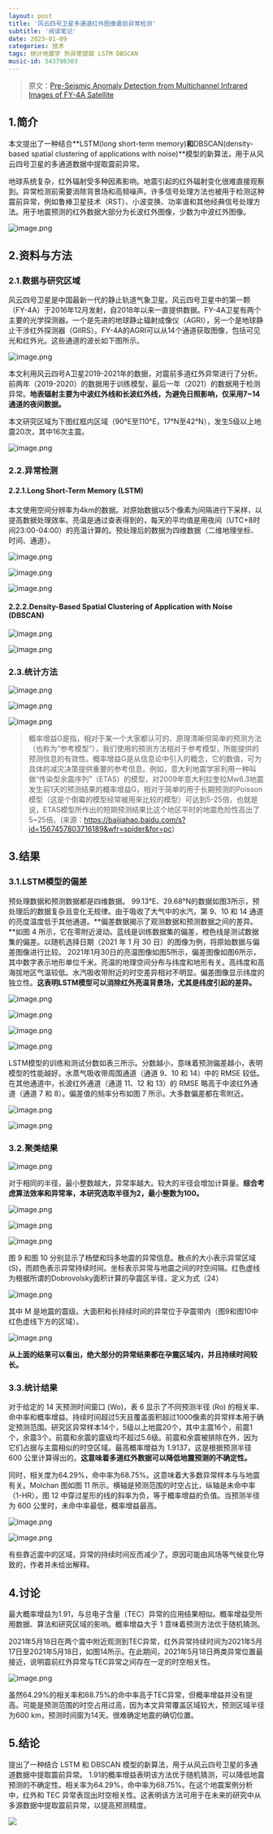 ```yaml
---
layout: post
title: '风云四号卫星多通道红外图像震前异常检测'
subtitle: '阅读笔记'
date: 2023-01-09
categories: 技术
tags: 统计地震学 热异常提取 LSTM DBSCAN
music-id: 543798303
---
```



> 原文：[Pre-Seismic Anomaly Detection from Multichannel Infrared Images of FY-4A Satellite](https://baozi.run/absorb/article/Pre-Seismic_Anomaly_Detection_from_Multichannel_Infrared_Images_of_FY-4A_Satellite.pdf)


## 1.简介

本文提出了一种结合**LSTM(long short-term memory)**和**DBSCAN(density-based spatial clustering of applications with noise)**模型的新算法，用于从风云四号卫星的多通道数据中提取震前异常。

地球系统复杂，红外辐射受多种因素影响。地震引起的红外辐射变化很难直接观察到。异常检测前需要消除背景场和高频噪声。许多信号处理方法也被用于检测这种震前异常，例如鲁棒卫星技术（RST）、小波变换、功率谱和其他经典信号处理方法。用于地震预测的红外数据大部分为长波红外图像，少数为中波红外图像。

![image.png](https://ldbbs.ldmnq.com/bbs/topic/attachment/2023-1/e81062c5-d916-4d23-b111-cb5a12e96490.png)

## 2.资料与方法

### 2.1.数据与研究区域

风云四号卫星是中国最新一代的静止轨道气象卫星。风云四号卫星中的第一颗（FY-4A）于2016年12月发射，自2018年以来一直提供数据。FY-4A卫星有两个主要的光学探测器。一个是先进的地球静止辐射成像仪（AGRI），另一个是地球静止干涉红外探测器（GIIRS）。FY-4A的AGRI可以从14个通道获取图像，包括可见光和红外光。这些通道的波长如下图所示。

![image.png](https://ldbbs.ldmnq.com/bbs/topic/attachment/2023-1/78fec09a-919b-4ca3-8201-f659b51d6d3b.png)

本文利用风云四号A卫星2019-2021年的数据，对震前多道红外异常进行了分析。前两年（2019-2020）的数据用于训练模型，最后一年（2021）的数据用于检测异常。**地表辐射主要为中波红外线和长波红外线，为避免日照影响，仅采用7~14通道的夜间数据。**

本文研究区域为下图红框内区域（90°E至110°E，17°N至42°N），发生5级以上地震20次，其中16次主震。

![image.png](https://ldbbs.ldmnq.com/bbs/topic/attachment/2023-1/fa76d8ff-6589-42ff-b365-352adb813bab.png)

### 2.2.异常检测

#### 2.2.1.Long Short-Term Memory (LSTM)

本文使用空间分辨率为4km的数据。对原始数据以5个像素为间隔进行下采样，以提高数据处理效率。亮温是通过查表得到的，每天的平均值是用夜间（UTC+8时间23:00-04:00）的亮温计算的。预处理后的数据为四维数据（二维地理坐标、时间、通道）。

![image.png](https://ldbbs.ldmnq.com/bbs/topic/attachment/2023-1/a2832ef8-b000-435e-8442-d8a303bfc3f9.png)

![image.png](https://ldbbs.ldmnq.com/bbs/topic/attachment/2023-1/29956ac7-bc76-416b-9994-7a2f8d470be7.png)

![image.png](https://ldbbs.ldmnq.com/bbs/topic/attachment/2023-1/812d53a3-0c19-4004-b662-810053ee8302.png)


#### 2.2.2.Density-Based Spatial Clustering of Application with Noise (DBSCAN)

![image.png](https://ldbbs.ldmnq.com/bbs/topic/attachment/2023-1/741d2a8e-ce86-441f-82ad-5af2a5575ff7.png)

![image.png](https://ldbbs.ldmnq.com/bbs/topic/attachment/2023-1/f0f5ea91-6fca-4587-897b-31c59276d3b2.png)

### 2.3.统计方法

![image.png](https://ldbbs.ldmnq.com/bbs/topic/attachment/2023-1/dfc3915f-119b-441f-9ce6-bd002ec94bba.png)

![image.png](https://ldbbs.ldmnq.com/bbs/topic/attachment/2023-1/19924248-dd7b-4dd4-ab82-2d3dbe8609cc.png)

![image.png](https://ldbbs.ldmnq.com/bbs/topic/attachment/2023-1/a7190dde-3129-464d-a4b5-aae53ad479ae.png)

> 概率增益G是指，相对于某一个大家都认可的、原理清晰但简单的预测方法（也称为“参考模型”），我们使用的预测方法相对于参考模型，所能提供的预测信息的有效性。概率增益G是从信息论中引入的概念，它的数值，可为具体的减灾决策提供重要的参考信息。例如，意大利地震学家利用一种叫做“传染型余震序列”（ETAS）的模型，对2009年意大利拉奎拉Mw6.3地震发生前1天的预测结果的概率增益G，相对于简单的用于长期预测的Poisson模型（这是个倒霉的模型经常被用来比较的模型）可达到5-25倍，也就是说，ETAS模型所作出的短期预测结果比这个地区平时的地震危险性高出了5~25倍。(来源：https://baijiahao.baidu.com/s?id=1567457803716189&wfr=spider&for=pc)

## 3.结果

### 3.1.LSTM模型的偏差

预处理数据和预测数据都是四维数据。 99.13°E、29.68°N的数据如图3所示，预处理后的数据复杂且变化无规律。由于吸收了大气中的水汽，第 9、10 和 14 通道的亮度温度低于其他通道。**偏差数据揭示了观测数据和预测数据之间的差异。**如图 4 所示，它在零附近波动。蓝线是训练数据集的偏差，橙色线是测试数据集的偏差。以随机选择日期（2021 年 1 月 30 日）的图像为例，将原始数据与偏差图像进行比较。 2021年1月30日的亮温图像如图5所示，偏差图像如图6所示，其中数字表示地形单位千米。亮温的地理空间分布与纬度和地形有关。高纬度和高海拔地区气温较低。水汽吸收带附近的时空差异相对不明显。偏差图像显示纬度的独立性。**这表明LSTM模型可以消除红外亮温背景场，尤其是纬度引起的差异。**

![image.png](https://ldbbs.ldmnq.com/bbs/topic/attachment/2023-1/2e86715d-28bf-4715-91b5-411b9f89d86f.png)

![image.png](https://ldbbs.ldmnq.com/bbs/topic/attachment/2023-1/44e16a80-e7ad-456b-ac11-3a395e3ff11b.png)

![image.png](https://ldbbs.ldmnq.com/bbs/topic/attachment/2023-1/cacc5858-a7d6-4e82-87df-ee67e2892c6f.png)

![image.png](https://ldbbs.ldmnq.com/bbs/topic/attachment/2023-1/e0020ca2-10e6-4d6e-9f87-cf969b94d73b.png)


LSTM模型的训练和测试分数如表三所示。分数越小，意味着预测偏差越小，表明模型的性能越好。水蒸气吸收带周围通道（通道 9、10 和 14）中的 RMSE 较低。在其他通道中，长波红外通道（通道 11、12 和 13）的 RMSE 略高于中波红外通道（通道 7 和 8）。偏差值的频率分布如图 7 所示。大多数偏差都在零附近。

![image.png](https://ldbbs.ldmnq.com/bbs/topic/attachment/2023-1/0b839063-db6b-4d43-aef5-73b5633f8eda.png)

![image.png](https://ldbbs.ldmnq.com/bbs/topic/attachment/2023-1/1b72fe2f-9f74-4f3f-a049-d97d6ed461ca.png)

### 3.2.聚类结果

![image.png](https://ldbbs.ldmnq.com/bbs/topic/attachment/2023-1/c843af2e-6acd-448a-95e0-5e8f328e09b8.png)

对于相同的半径，最小整数越大，异常率越大。较大的半径会增加计算量。**综合考虑算法效率和异常率，本研究选取半径为2，最小整数为100。**

![image.png](https://ldbbs.ldmnq.com/bbs/topic/attachment/2023-1/fbe7783e-27aa-455a-a393-aa9115630b3f.png)

![image.png](https://ldbbs.ldmnq.com/bbs/topic/attachment/2023-1/befc4d88-af00-4147-a243-31eddf00acea.png)

![image.png](https://ldbbs.ldmnq.com/bbs/topic/attachment/2023-1/61ab4d22-5d01-4de3-838b-474412d21d78.png)

图 9 和图 10 分别显示了杨壁和玛多地震的异常信息。散点的大小表示异常区域 (S)，而颜色表示异常持续时间。坐标表示异常与地震之间的时空间隔。红色虚线为根据所谓的Dobrovolsky面积计算的孕震区半径，定义为式（24）

![image.png](https://ldbbs.ldmnq.com/bbs/topic/attachment/2023-1/b86afd21-b146-4f07-abb9-64678a828c28.png)

其中 M 是地震的震级。大面积和长持续时间的异常位于孕震带内（图9和图10中红色虚线下方的区域）。

![image.png](https://ldbbs.ldmnq.com/bbs/topic/attachment/2023-1/97665ec8-4b42-40c7-8d7b-c9da58eb632f.png)

**从上面的结果可以看出，绝大部分的异常结果都在孕震区域内，并且持续时间较长。**

### 3.3.统计结果

对于给定的 14 天预测时间窗口 (Wo)，表 6 显示了不同预测半径 (Ro) 的相关率、命中率和概率增益。持续时间超过5天且覆盖面积超过1000像素的异常样本用于确定预测范围。研究区异常样本14个，5级以上地震20个，其中主震16个，前震1个，余震3个。前震和余震的震级均不超过5.6级。前震和余震被排除在外，因为它们占据与主震相似的时空区域。最高概率增益为 1.9137，这是根据预测半径 600 公里计算得出的。**这意味着多道红外数据可以降低地震预测的不确定性。**

同时，相关度为64.29%，命中率为68.75%。这意味着大多数异常样本与与地震有关。Molchan 图如图 11 所示。横轴是预测范围的时空占比，纵轴是未命中率（1-HR）。图 12 中穿过星形的线的斜率为负，等于概率增益的负值。当预测半径为 600 公里时，未命中率最低，概率增益最高。

![image.png](https://ldbbs.ldmnq.com/bbs/topic/attachment/2023-1/7de9ef6a-47ab-4c78-88e3-c5d9bc6fa453.png)

![image.png](https://ldbbs.ldmnq.com/bbs/topic/attachment/2023-1/ef8c32c5-7f52-41dc-9464-4a0fb229a1d3.png)

有些靠近震中的区域，异常的持续时间反而减少了。原因可能由风场等气候变化导致的，作者并未给出解释。

## 4.讨论

最大概率增益为1.91，与总电子含量（TEC）异常的应用结果相似。概率增益受所用数据、算法和研究区域的影响。概率增益大于 1 意味着预测方法优于随机猜测。

2021年5月18日在两个震中附近观测到TEC异常，红外异常持续时间为2021年5月17日至2021年5月18日，如图14所示。在此期间，2021年5月18日两类异常位置最接近，说明震前红外异常与TEC异常之间存在一定的时空相关性。

![image.png](https://ldbbs.ldmnq.com/bbs/topic/attachment/2023-1/72921be2-e9f8-4de7-9d54-66fc2eeaee20.png)

虽然64.29%的相关率和68.75%的命中率高于TEC异常，但概率增益并没有提高。可能是预测范围的时空占用过高，因为本文异常覆盖区域较大，预测区域半径为600 km，预测时间窗为14天。很难确定地震的确切位置。

## 5.结论

提出了一种结合 LSTM 和 DBSCAN 模型的新算法，用于从风云四号卫星的多通道数据中提取震前异常。 1.91的概率增益表明该方法优于随机猜测，可以降低地震预测的不确定性。相关率为64.29%，命中率为68.75%。在这个地震案例分析中，红外和 TEC 异常表现出时空相关性。这表明该方法可用于在未来的研究中从多源数据中提取震前异常，以提高预测精度。

![](https://lz.sinaimg.cn/nmw690/ebeef3aaly3h9xb8z3k7kj20u01hc42q.jpg)